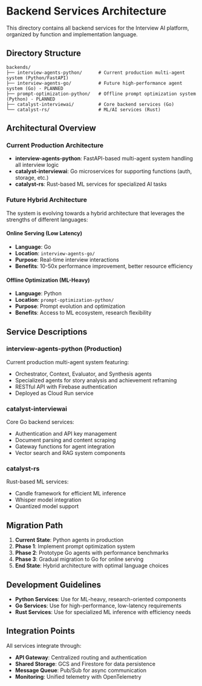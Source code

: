 # Backend Services Architecture

This directory contains all backend services for the Interview AI platform, organized by function and implementation language.

## Directory Structure

```
backends/
├── interview-agents-python/      # Current production multi-agent system (Python/FastAPI)
├── interview-agents-go/          # Future high-performance agent system (Go) - PLANNED
├── prompt-optimization-python/   # Offline prompt optimization system (Python) - PLANNED
├── catalyst-interviewai/         # Core backend services (Go)
└── catalyst-rs/                  # ML/AI services (Rust)
```

## Architectural Overview

### Current Production Architecture
- **interview-agents-python**: FastAPI-based multi-agent system handling all interview logic
- **catalyst-interviewai**: Go microservices for supporting functions (auth, storage, etc.)
- **catalyst-rs**: Rust-based ML services for specialized AI tasks

### Future Hybrid Architecture

The system is evolving towards a hybrid architecture that leverages the strengths of different languages:

#### Online Serving (Low Latency)
- **Language**: Go
- **Location**: `interview-agents-go/`
- **Purpose**: Real-time interview interactions
- **Benefits**: 10-50x performance improvement, better resource efficiency

#### Offline Optimization (ML-Heavy)
- **Language**: Python
- **Location**: `prompt-optimization-python/`
- **Purpose**: Prompt evolution and optimization
- **Benefits**: Access to ML ecosystem, research flexibility

## Service Descriptions

### interview-agents-python (Production)
Current production multi-agent system featuring:
- Orchestrator, Context, Evaluator, and Synthesis agents
- Specialized agents for story analysis and achievement reframing
- RESTful API with Firebase authentication
- Deployed as Cloud Run service

### catalyst-interviewai
Core Go backend services:
- Authentication and API key management
- Document parsing and content scraping
- Gateway functions for agent integration
- Vector search and RAG system components

### catalyst-rs
Rust-based ML services:
- Candle framework for efficient ML inference
- Whisper model integration
- Quantized model support

## Migration Path

1. **Current State**: Python agents in production
2. **Phase 1**: Implement prompt optimization system
3. **Phase 2**: Prototype Go agents with performance benchmarks
4. **Phase 3**: Gradual migration to Go for online serving
5. **End State**: Hybrid architecture with optimal language choices

## Development Guidelines

- **Python Services**: Use for ML-heavy, research-oriented components
- **Go Services**: Use for high-performance, low-latency requirements
- **Rust Services**: Use for specialized ML inference with efficiency needs

## Integration Points

All services integrate through:
- **API Gateway**: Centralized routing and authentication
- **Shared Storage**: GCS and Firestore for data persistence
- **Message Queue**: Pub/Sub for async communication
- **Monitoring**: Unified telemetry with OpenTelemetry